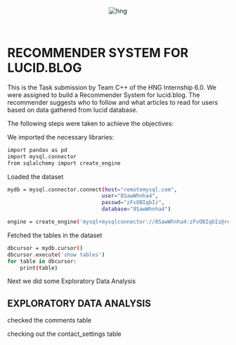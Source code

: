
<div align="center">

![hng](https://res.cloudinary.com/iambeejayayo/image/upload/v1554240066/brand-logo.png)

<br>

</div>

# RECOMMENDER SYSTEM FOR LUCID.BLOG

This is the Task submission by Team C++ of the HNG Internship 6.0. We were assigned to build a Recommender System for lucid.blog. The recommender suggests who to follow and what articles to read for users based on data gathered from lucid database.


The following steps were taken to achieve the objectives:

We imported the necessary libraries:
```bash
import pandas as pd
import mysql.connector
from sqlalchemy import create_engine
```


Loaded the dataset
```bash
mydb = mysql.connector.connect(host="remotemysql.com",
                              user="8SawWhnha4",
                              passwd="zFvOBIqbIz",
                              database="8SawWhnha4")

engine = create_engine('mysql+mysqlconnector://8SawWhnha4:zFvOBIqbIz@remotemysql.com/8SawWhnha4')
```

Fetched  the tables in the dataset

```bash
dbcursor = mydb.cursor()
dbcursor.execute('show tables')
for table in dbcursor:
    print(table)
```
Next we did some Exploratory Data Analysis
## EXPLORATORY DATA ANALYSIS

checked the comments table

checking out the contact_settings table









